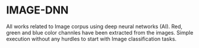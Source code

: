 # IMAGE-DNN
All works related to Image corpus using deep neural networks (AI).
Red, green and blue color channles have been extracted from the images. 
Simple execution without any hurdles to start with Image classification tasks.
